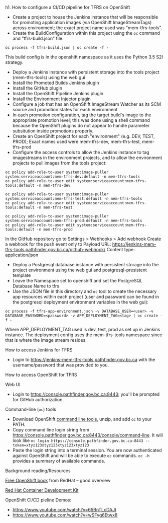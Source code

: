 h1. How to configure a CI/CD pipeline for TFRS on OpenShift

- Create a project to house the Jenkins instance that will be responsible for promoting application images (via OpenShift ImageStreamTags) across environment; the exact project name used was "mem-tfrs-tools".
- Create the BuildConfiguration within this project using the ```oc``` command and "tfrs-build.json" file:

```
oc process -f tfrs-build.json | oc create -f -
```

This build config is in the openshift namespace as it uses the Python 3.5 S2I strategy.


- Deploy a Jenkins instance with persistent storage into the tools project (mem-tfrs-tools) using the web gui
- Install the Promoted Builds Jenkins plugin
- Install the GitHub plugin
- Install the OpenShift Pipeline Jenkins plugin
- Install the Environment Injector plugin
- Configure a job that has an OpenShift ImageStream Watcher as its SCM source and promotion states for each environment
- In each promotion configuration, tag the target build's image to the appropriate promotion level; this was done using a shell command because the OpenShift plugins do not appear to handle parameter subsitution inside promotions properly.
- Create an OpenShift project for each "environment" (e.g. DEV, TEST, PROD); Exact names used were mem-tfrs-dev, mem-tfrs-test, mem-tfrs-prod
- Configure the access controls to allow the Jenkins instance to tag imagestreams in the environment projects, and to allow the environment projects to pull images from the tools project:
 
```
oc policy add-role-to-user system:image-puller system:serviceaccount:mem-tfrs-dev:default -n mem-tfrs-tools
oc policy add-role-to-user edit system:serviceaccount:mem-tfrs-tools:default -n mem-tfrs-dev

oc policy add-role-to-user system:image-puller system:serviceaccount:mem-tfrs-test:default -n mem-tfrs-tools
oc policy add-role-to-user edit system:serviceaccount:mem-tfrs-tools:default -n mem-tfrs-test

oc policy add-role-to-user system:image-puller system:serviceaccount:mem-tfrs-prod:default -n mem-tfrs-tools
oc policy add-role-to-user edit system:serviceaccount:mem-tfrs-tools:default -n mem-tfrs-prod
```


In the GitHub repository go to Settings > Webhooks > Add webhook
Create a webhook for the push event only to Payload URL:  https://jenkins-mem-tfrs-tools.pathfinder.gov.bc.ca/github-webhook/
Content type: application/json

 
- Deploy a Postgresql database instance with persistent storage into the project environment using the web gui and postgresql-presistent template
- Leave the Namespace set to openshift and set the PostgreSQL Database Name to tfrs
- Use the JSON file in this directory  and `oc` tool to create the necessary app resources within each project (user and password can be found in the postgresql deployment environment variables in the web gui):

```
oc process -f tfrs-app-environment.json -v DATABASE_USER=<user> -v DATABASE_PASSWORD=<password> -v APP_DEPLOYMENT_TAG=<tag> | oc create -f -
```

Where APP_DEPLOYMENT_TAG used is dev, test, prod as set up in Jenkins instance.
The deployment config uses the mem-tfrs-tools namespace since that is where the image stream resides.


How to access Jenkins for TFRS

- Login to https://jenkins-mem-tfrs-tools.pathfinder.gov.bc.ca with the username/password that was provided to you.

How to access OpenShift for TFRS

Web UI
- Login to https://console.pathfinder.gov.bc.ca:8443; you'll be prompted for GitHub authorization.

Command-line (```oc```) tools
- Download OpenShift [command line tools](https://github.com/openshift/origin/releases/download/v1.2.1/openshift-origin-client-tools-v1.2.1-5e723f6-mac.zip), unzip, and add ```oc``` to your PATH.  
- Copy command line login string from https://console.pathfinder.gov.bc.ca:8443/console/command-line.  It will look like ```oc login https://console.pathfinder.gov.bc.ca:8443 --token=xtyz123xtyz123xtyz123xtyz123```
- Paste the login string into a terminal session.  You are now authenticated against OpenShift and will be able to execute ```oc``` commands. ```oc -h``` provides a summary of available commands.



Background reading/Resources

[Free OpenShift book](https://www.openshift.com/promotions/for-developers.html) from RedHat – good overview

[Red Hat Container Development Kit](http://developers.redhat.com/products/cdk/overview/)

OpenShift CI/CD pieline Demos:

- https://www.youtube.com/watch?v=65BnTLcDAJI
- https://www.youtube.com/watch?v=wSFyg6Etwx8


  

   
